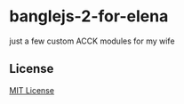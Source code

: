 # banglejs-2-for-elena #

just a few custom ACCK modules for my wife

## License ##

[MIT License](LICENSE.md)
